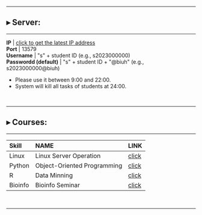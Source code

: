 <img src="https://fzhang.bioinfo-lab.com/img/white.png" height="1" width='500'>

---------------------------------------

## ▸ Server:

---------------------------------------

 **IP**                  | [click to get the latest IP address](https://www.bioinfo-lab.com/ip.txt)                   
 **Port**                | 13579                                        
 **Username**            | "s" + student ID (e.g., s2023000000)         
 **Passwordd (default)** | "s" + student ID + "@biuh" (e.g., s2023000000@biuh) 

* Please use it between 9:00 and 22:00.
* System will kill all tasks of students at 24:00. 


&nbsp;&nbsp;

---------------------------------------

## ▸ Courses:

---------------------------------------

| Skill | NAME | LINK |
|:---------|:---------|:---------|
| Linux | Linux Server Operation | [click](/courses/Linux_Server_Operation)|
| Python | Object-Oriented Programming | [click](/courses/Object_Oriented_Programming)|
| R | Data Minning |  [click](/courses/Data_Mining)|
| Bioinfo | Bioinfo Seminar |  [click](/courses/Bioinfo_Seminar)|

&nbsp;&nbsp;

---------------------------------------








